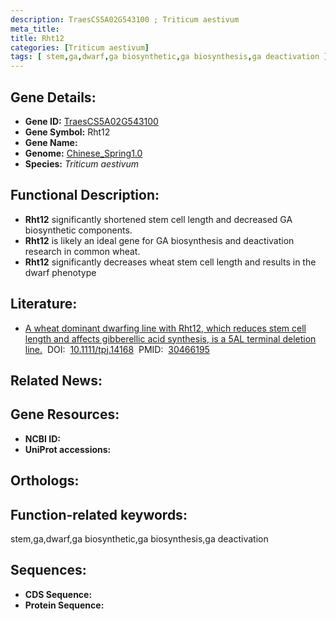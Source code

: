 ```yaml
---
description: TraesCS5A02G543100 ; Triticum aestivum
meta_title:
title: Rht12
categories: [Triticum aestivum]
tags: [ stem,ga,dwarf,ga biosynthetic,ga biosynthesis,ga deactivation ]
---
```


## Gene Details:
- **Gene ID:**	[TraesCS5A02G543100]()
- **Gene Symbol:** Rht12
- **Gene Name:** 
- **Genome:** [Chinese_Spring1.0]()
- **Species:** *Triticum aestivum*

## Functional Description:
   - **Rht12** significantly shortened stem cell length and decreased GA biosynthetic components.
   - **Rht12** is likely an ideal gene for GA biosynthesis and deactivation research in common wheat.
   - **Rht12** significantly decreases wheat stem cell length and results in the dwarf phenotype

## Literature:
   - [A wheat dominant dwarfing line with Rht12, which reduces stem cell length and affects gibberellic acid synthesis, is a 5AL terminal deletion line.]( https://onlinelibrary.wiley.com/doi/10.1111/tpj.14168)&nbsp;&nbsp;DOI:&nbsp;&nbsp;[10.1111/tpj.14168](https://onlinelibrary.wiley.com/doi/10.1111/tpj.14168)&nbsp;&nbsp;PMID:&nbsp;&nbsp;[30466195](https://pubmed.ncbi.nlm.nih.gov/30466195/)

## Related News:

## Gene Resources:
- **NCBI ID:** [](https://www.ncbi.nlm.nih.gov/gene/?term=)
- **UniProt accessions:** [](https://www.uniprot.org/uniprotkb//entry)

## Orthologs:

## Function-related keywords:
stem,ga,dwarf,ga biosynthetic,ga biosynthesis,ga deactivation

## Sequences:
- **CDS Sequence:**
- **Protein Sequence:**
